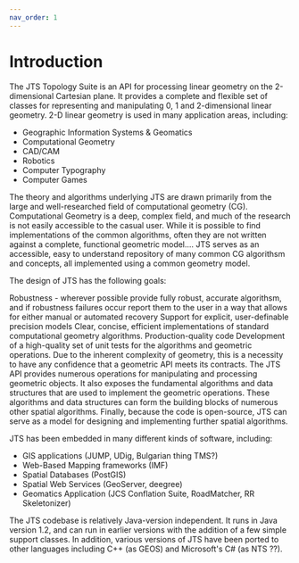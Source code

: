 ```yaml
---
nav_order: 1
---
```


# Introduction

The JTS Topology Suite is an API for processing linear geometry on the 2-dimensional Cartesian plane. It provides a complete and flexible set of classes for representing and manipulating 0, 1 and 2-dimensional linear geometry. 2-D linear geometry is used in many application areas, including:

* Geographic Information Systems & Geomatics
* Computational Geometry
* CAD/CAM
* Robotics
* Computer Typography
* Computer Games

The theory and algorithms underlying JTS are drawn primarily from the large and well-researched field of computational geometry (CG). Computational Geometry is a deep, complex field, and much of the research is not easily accessible to the casual user. While it is possible to find implementations of the common algorithms, often they are not written against a complete, functional geometric model.... JTS serves as an accessible, easy to understand repository of many common CG algorithsm and concepts, all implemented using a common geometry model.

The design of JTS has the following goals:

Robustness - wherever possible provide fully robust, accurate algorithsm, and if robustness failures occur report them to the user in a way that allows for either manual or automated recovery
Support for explicit, user-definable precision models
Clear, concise, efficient implementations of standard computational geometry algorithms.
Production-quality code
Development of a high-quality set of unit tests for the algorithms and geometric operations. Due to the inherent complexity of geometry, this is a necessity to have any confidence that a geometric API meets its contracts.
The JTS API provides numerous operations for manipulating and processing geometric objects. It also exposes the fundamental algorithms and data structures that are used to implement the geometric operations. These algorithms and data structures can form the building blocks of numerous other spatial algorithms. Finally, because the code is open-source, JTS can serve as a model for designing and implementing further spatial algorithms.

JTS has been embedded in many different kinds of software, including:

* GIS applications (JUMP, UDig, Bulgarian thing TMS?)
* Web-Based Mapping frameworks (IMF)
* Spatial Databases (PostGIS)
* Spatial Web Services (GeoServer, deegree)
* Geomatics Application (JCS Conflation Suite, RoadMatcher, RR Skeletonizer)

The JTS codebase is relatively Java-version independent. 
It runs in Java version 1.2, and can run in earlier versions with the addition of a few simple support classes. 
In addition, various versions of JTS have been ported to other languages including C++ (as GEOS) and Microsoft's C# (as NTS ??).
